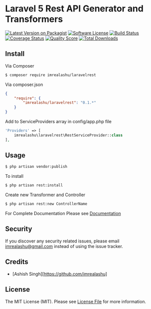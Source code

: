 # Laravel 5 Rest API Generator and Transformers

[![Latest Version on Packagist][ico-version]](https://packagist.org/packages/imrealashu/laravelrest)
[![Software License][ico-license]](LICENSE.md)
[![Build Status][ico-travis]][link-travis]
[![Coverage Status][ico-scrutinizer]][link-scrutinizer]
[![Quality Score][ico-code-quality]][link-code-quality]
[![Total Downloads][ico-downloads]][link-downloads]


## Install

Via Composer

``` bash
$ composer require imrealashu/laravelrest
```

Via composer.json

``` json
{
    "require": {
        "imrealashu/laravelrest": "0.1.*"
    }
}
```

Add to ServiceProviders array in config/app.php file

``` php
'Providers' => [
    imrealashu\laravelrest\RestServiceProvider::class
],
```

## Usage

``` bash
$ php artisan vendor:publish
```

To install

``` bash
$ php artisan rest:install
```

Create new Transformer and Controller

``` bash
$ php artisan rest:new ControllerName
```

For Complete Documentation Please see [Documentation](DOCUMENTATION.md)

## Security

If you discover any security related issues, please email imrealashu@gmail.com instead of using the issue tracker.

## Credits

- [Ashish Singh][https://github.com/imrealashu]

## License

The MIT License (MIT). Please see [License File](LICENSE.md) for more information.

[ico-version]: https://img.shields.io/packagist/v/:vendor/:package_name.svg?style=flat-square
[ico-license]: https://img.shields.io/badge/license-MIT-brightgreen.svg?style=flat-square
[ico-travis]: https://img.shields.io/travis/:vendor/:package_name/master.svg?style=flat-square
[ico-scrutinizer]: https://img.shields.io/scrutinizer/coverage/g/:vendor/:package_name.svg?style=flat-square
[ico-code-quality]: https://img.shields.io/scrutinizer/g/:vendor/:package_name.svg?style=flat-square
[ico-downloads]: https://img.shields.io/packagist/dt/:vendor/:package_name.svg?style=flat-square

[link-packagist]: https://packagist.org/packages/:vendor/:package_name
[link-travis]: https://travis-ci.org/:vendor/:package_name
[link-scrutinizer]: https://scrutinizer-ci.com/g/:vendor/:package_name/code-structure
[link-code-quality]: https://scrutinizer-ci.com/g/:vendor/:package_name
[link-downloads]: https://packagist.org/packages/:vendor/:package_name
[link-author]: https://github.com/:author_username
[link-contributors]: ../../contributors

